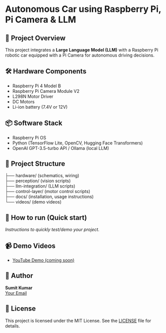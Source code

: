 # Autonomous Car using Raspberry Pi, Pi Camera & LLM

## 🚗 Project Overview
This project integrates a **Large Language Model (LLM)** with a Raspberry Pi robotic car equipped with a Pi Camera for autonomous driving decisions.

## 🛠 Hardware Components
- Raspberry Pi 4 Model B
- Raspberry Pi Camera Module V2
- L298N Motor Driver
- DC Motors
- Li-ion battery (7.4V or 12V)

## 📦 Software Stack
- Raspberry Pi OS
- Python (TensorFlow Lite, OpenCV, Hugging Face Transformers)
- OpenAI GPT-3.5-turbo API / Ollama (local LLM)

## 📂 Project Structure
├── hardware/ (schematics, wiring)  
├── perception/ (vision scripts)  
├── llm-integration/ (LLM scripts)  
├── control-layer/ (motor control scripts)  
├── docs/ (installation, usage instructions)  
└── videos/ (demo videos)


## 🚦 How to run (Quick start)
*Instructions to quickly test/demo your project.*

## 📹 Demo Videos
- [YouTube Demo (coming soon)](https://youtube.com)

## 📌 Author
**Sumit Kumar**  
[Your Email](mailto:sumit@sklogiks.in)

## 📝 License
This project is licensed under the MIT License. See the [LICENSE](LICENSE) file for details.
